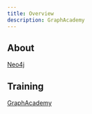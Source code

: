 ```yaml
---
title: Overview
description: GraphAcademy
---
```


## About

[Neo4j](https://neo4j.com)

## Training

[GraphAcademy](https://graphacademy.neo4j.com)
